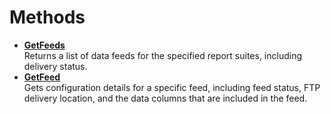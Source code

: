 # Methods

 

-   **[GetFeeds](../methods/r_getfeeds.md)**  
Returns a list of data feeds for the specified report suites, including delivery status.
-   **[GetFeed](../methods/r_getfeed.md)**  
Gets configuration details for a specific feed, including feed status, FTP delivery location, and the data columns that are included in the feed.

